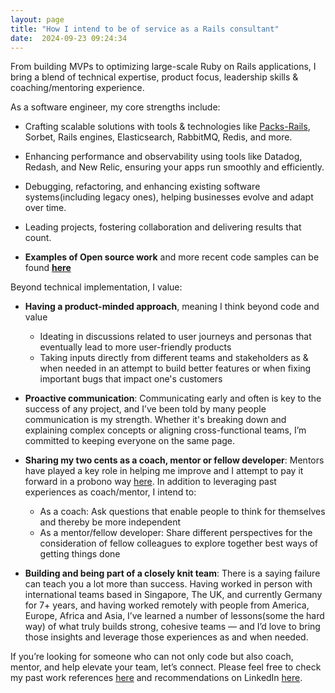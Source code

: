 ```yaml
---
layout: page
title: "How I intend to be of service as a Rails consultant"
date:  2024-09-23 09:24:34
---
```


From building MVPs to optimizing large-scale Ruby on Rails applications, I bring a blend of technical expertise, product focus, leadership skills & coaching/mentoring experience.

As a software engineer, my core strengths include:

- Crafting scalable solutions with tools & technologies like [Packs-Rails](https://github.com/rubyatscale/packs-rails), Sorbet, Rails engines, Elasticsearch, RabbitMQ, Redis, and more.

- Enhancing performance and observability using tools like Datadog, Redash, and New Relic, ensuring your apps run smoothly and efficiently.

- Debugging, refactoring, and enhancing existing software systems(including legacy ones), helping businesses evolve and adapt over time.

- Leading projects, fostering collaboration and delivering results that count.

- **Examples of Open source work** and more recent code samples can be found **[here](https://gist.github.com/boddhisattva/7e394480e8b56870bd43e6c188e9ff1c)**

Beyond technical implementation, I value:

- **Having a product-minded approach**, meaning I think beyond code and value
  - Ideating in discussions related to user journeys and personas that eventually lead to more user-friendly products
  - Taking inputs directly from different teams and stakeholders as & when needed in an attempt to build better features or when fixing important bugs that impact one's customers

- **Proactive communication**: Communicating early and often is key to the success of any project, and I’ve been told by many people communication is my strength. Whether it's breaking down and explaining complex concepts or aligning cross-functional teams, I’m committed to keeping everyone on the same page.

- **Sharing my two cents as a coach, mentor or fellow developer**: Mentors
have played a key role in helping me improve and I attempt to pay it forward in a probono way [here](https://bit.ly/probono_coaching_mentoring_connect_with_mohnish). In addition to leveraging past experiences as coach/mentor, I intend to:
  -  As a coach: Ask questions that enable people to think for themselves and thereby be more independent
  - As a mentor/fellow developer: Share different perspectives for the consideration of fellow colleagues to explore together best ways of getting things done

* **Building and being part of a closely knit team**: There is a saying failure can teach you a lot more than success. Having worked in person with international teams based in Singapore, The UK, and currently Germany for 7+ years, and having worked remotely with people from America, Europe, Africa and Asia, I’ve learned a number of lessons(some the hard way) of what truly builds strong, cohesive teams — and I’d love to bring those insights and leverage those experiences as and when needed.

If you’re looking for someone who can not only code but also coach, mentor, and help elevate your team, let’s connect. Please feel free to check my past work references [here](https://gist.github.com/boddhisattva/7e394480e8b56870bd43e6c188e9ff1c) and recommendations on LinkedIn [here](https://de.linkedin.com/in/mohnish-jadwani-9a924619).
